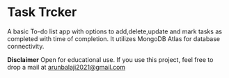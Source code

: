 # Task Trcker
A basic To-do list app with options to add,delete,update and mark tasks as completed with time of completion. It utilizes MongoDB Atlas for database connectivity.

**Disclaimer**
Open for educational use. If you use this project, feel free to drop a mail at arunbalaji2021@gmail.com 
